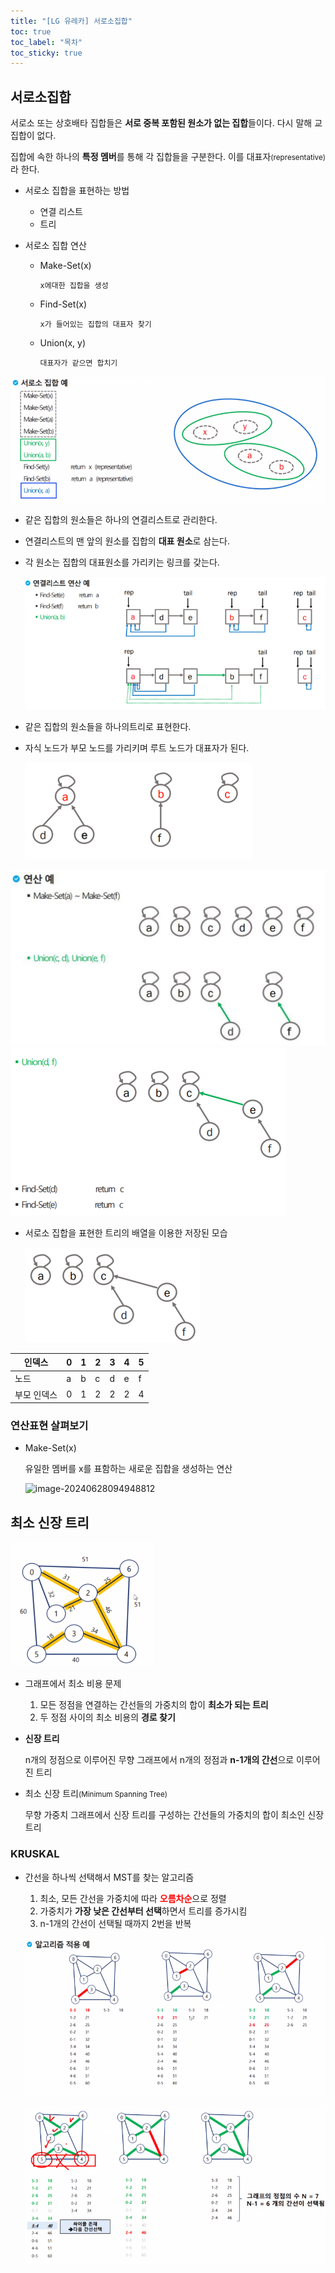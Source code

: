 ```yaml
---
title: "[LG 유레카] 서로소집합"
toc: true
toc_label: "목차"
toc_sticky: true
---
```


## 서로소집합

서로소 또는 상호배타 집합들은 **서로 중복 포함된 원소가 없는 집합**들이다. 다시 말해 <span class ="hlm">교집합이 없다. </span>

집합에 속한 하나의 **특정 멤버**를 통해 각 집합들을 구분한다. 이를 <span class="hlm">대표자<small>(representative)</small></span>라 한다.

- 서로소 집합을 표현하는 방법

  - 연결 리스트
  - 트리

- 서로소 집합 연산

  - Make-Set(x)

    `x에대한 집합을 생성`

  - Find-Set(x)

    `x가 들어있는 집합의 대표자 찾기`

  - <span class="hlm">Union(x, y)</span>

    `대표자가 같으면 합치기`

![image-20240628093856466](/../images/2024-06-28-20240628/image-20240628093856466.png)

- 같은 집합의 원소들은 하나의 연결리스트로 관리한다.

- 연결리스트의 맨 앞의 원소를 집합의 **대표 원소**로 삼는다.

- 각 원소는 집합의 대표원소를 가리키는 링크를 갖는다.

  ![image-20240628094403472](/../images/2024-06-28-20240628/image-20240628094403472.png)

- 같은 집합의 원소들을 하나의트리로 표현한다.

- 자식 노드가 부모 노드를 가리키며 루트 노드가 대표자가 된다.

  ![image-20240628094414111](/../images/2024-06-28-20240628/image-20240628094414111.png)

![image-20240628094425793](/../images/2024-06-28-20240628/image-20240628094425793.png)![image-20240628094439087](/../images/2024-06-28-20240628/image-20240628094439087.png)

- 서로소 집합을 표현한 트리의 배열을 이용한 저장된 모습

  ![image-20240628094516951](/../images/2024-06-28-20240628/image-20240628094516951.png)

  

| 인덱스      | 0    | 1    | 2    | 3    | 4    | 5    |
| ----------- | ---- | ---- | ---- | ---- | ---- | ---- |
| 노드        | a    | b    | c    | d    | e    | f    |
| 부모 인덱스 | 0    | 1    | 2    | 2    | 2    | 4    |

### 연산표현 살펴보기

- Make-Set(x)

  유일한 멤버를  x를 표함하는 새로운 집합을 생성하는 연산

  ![image-20240628094948812](../../images/2024-06-28-20240628/image-20240628094948812.png)

## 최소 신장 트리

![image-20240628104303460](/../images/2024-06-28-20240628/image-20240628104303460.png)

- 그래프에서 최소 비용 문제
  1. 모든 정점을 연결하는 간선들의 가중치의 합이 **최소가 되는 트리**
  2. 두 정점 사이의 최소 비용의 **경로 찾기**

- **신장 트리**

  n개의 정점으로 이루어진 무향 그래프에서 n개의 정점과 **n-1개의 간선**으로 이루어진 트리

- 최소 신장 트리<small>(Minimum Spanning Tree)</small>

  무향 가중치 그래프에서 신장 트리를 구성하는 간선들의 가중치의 합이 최소인 신장 트리

### KRUSKAL

- 간선을 하나씩 선택해서 MST를 찾는 알고리즘

  1. 최소, 모든 간선을 가중치에 따라 <span style="color:red">**오름차순**</span>으로 정렬
  2. 가중치가 **가장 낮은 간선부터 선택**하면서 트리를 증가시킴
  3. n-1개의 간선이 선택될 때까지 2번을 반복

  ![image-20240628104708177](/../images/2024-06-28-20240628/image-20240628104708177.png)

  ![image-20240628105058290](/../images/2024-06-28-20240628/image-20240628105058290.png)

